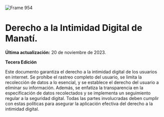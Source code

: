 ![Frame 954](https://github.com/TornadoAzul/intimidad-digital-manati/assets/40547556/73497e25-4c7e-470b-b18e-d1199f3a5304)
# Derecho a la Intimidad Digital de Manatí.

**Última actualización:** 20 de noviembre de 2023.

**Tecera Edición**

Este documento garantiza el derecho a la intimidad digital de los usuarios en internet. Se prohíbe el rastreo completo del usuario, se limita la recolección de datos a lo esencial, y se establece el derecho del usuario a eliminar su información. Además, se enfatiza la transparencia en la especificación de datos recolectados y se implementa un seguimiento regular a la seguridad digital. Todas las partes involucradas deben cumplir con estas políticas para asegurar la aplicación efectiva del derecho a la intimidad digital.
